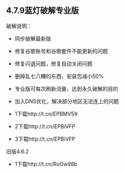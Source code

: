 
## 4.7.9蓝灯破解专业版
破解说明：
* 同步破解最新版
* 修复谷歌账号和谷歌套件不能更新的问题
* 修复闪退问题，修复自动关闭问题
* 删掉乱七八糟的东西，安装包减小50%
* 专业版可每次刷新流量，达到永久破解的目的
* 加入DNS优化，解决部分地区无法连上的问题

* 1下载http://t.cn/EPBMV59
* 2下载http://t.cn/EPBiVFP
* 3下载http://t.cn/EPBiVFP


旧版4.6.2
* 1下载http://t.cn/RuOw98b


